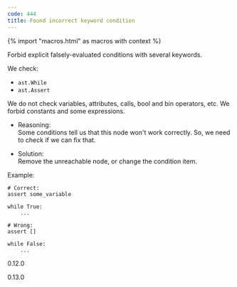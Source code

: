 ```yaml
---
code: 444
title: Found incorrect keyword condition
---
```


{% import "macros.html" as macros with context %}

Forbid explicit falsely-evaluated conditions with several keywords.

We check:

  - `ast.While`
  - `ast.Assert`

We do not check variables, attributes, calls, bool and bin operators,
etc. We forbid constants and some expressions.

  - Reasoning:  
    Some conditions tell us that this node won't work correctly. So, we
    need to check if we can fix that.

  - Solution:  
    Remove the unreachable node, or change the condition item.

Example:

    # Correct:
    assert some_variable
    
    while True:
        ...
    
    # Wrong:
    assert []
    
    while False:
        ...

<div class="versionadded">

0.12.0

</div>

<div class="versionchanged">

0.13.0

</div>
